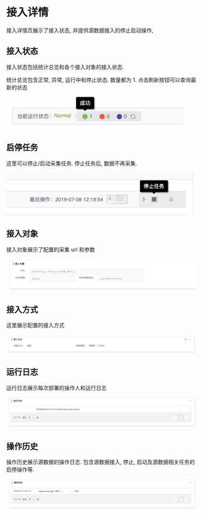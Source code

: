 # 接入详情

接入详情页展示了接入状态, 并提供源数据接入的停止启动操作,

## 接入状态

接入状态包括统计总览和各个接入对象的接入状态.

统计总览包含正常, 异常, 运行中和停止状态. 数量都为 1. 点击刷新按钮可以查询最新的状态

![](../../../../assets/deploy_status_summary.png)

## 启停任务

这里可以停止/启动采集任务. 停止任务后, 数据不再采集.

![](../../../../assets/control_btn.png)

## 接入对象

接入对象展示了配置的采集 url 和参数

![](../../../../assets/access_param_http.png)



## 接入方式

这里展示配置的接入方式

![](../../../../assets/access_method_http.png)



## 运行日志

运行日志展示每次部署的操作人和运行日志

![](../../../../assets/access_log_http.png)



## 操作历史

操作历史展示源数据的操作日志. 包含源数据接入, 停止, 启动及源数据相关任务的启停操作等.

![](../../../../assets/access_history_http.png)



